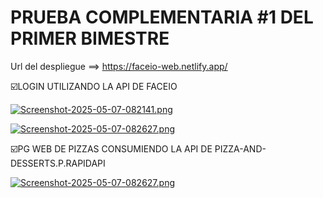 # PRUEBA COMPLEMENTARIA #1 DEL PRIMER BIMESTRE
Url del despliegue ==> https://faceio-web.netlify.app/ 

☑️LOGIN UTILIZANDO LA API DE FACEIO

[![Screenshot-2025-05-07-082141.png](https://i.postimg.cc/wBspb0gs/Screenshot-2025-05-07-082141.png)](https://postimg.cc/sByqMPBV)

[![Screenshot-2025-05-07-082627.png](https://i.postimg.cc/NMq5NyqB/Screenshot-2025-05-07-082627.png)](https://postimg.cc/7C9HhZZW)

☑️PG WEB DE PIZZAS CONSUMIENDO LA API DE PIZZA-AND-DESSERTS.P.RAPIDAPI

[![Screenshot-2025-05-07-082627.png](https://i.postimg.cc/NMq5NyqB/Screenshot-2025-05-07-082627.png)](https://postimg.cc/7C9HhZZW)



